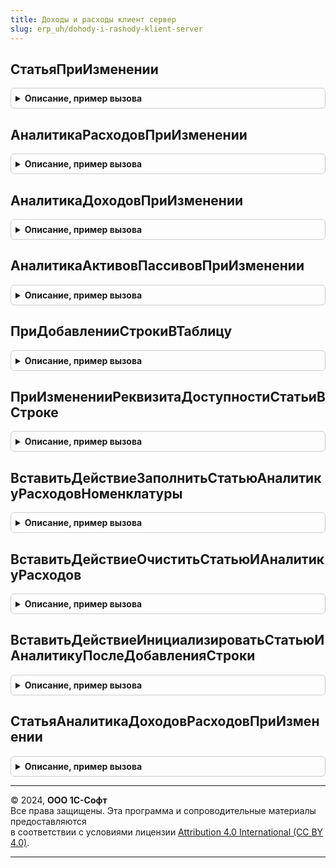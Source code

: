 ```yaml
---
title: Доходы и расходы клиент сервер
slug: erp_uh/dohody-i-rashody-klient-server
---
```



## СтатьяПриИзменении
<details style="margin: 1em 0; padding: 0.5em; border: 1px solid #ccc; border-radius: 6px;">

<summary style="font-weight: bold; cursor: pointer;">Описание, пример вызова</summary>

```bsl

// Обрабатывает изменение статьи, вызывается в соответствующем обработчике события элемента.
//
// Параметры:
// 	Форма - ФормаКлиентскогоПриложения - Форма объекта.
// 	Элемент - ПолеФормы - Элемент выбора статьи.
// 	ИдентификаторСтрокиТЧ - Число - Номер текущей строки ТЧ.
//
Процедура СтатьяПриИзменении(Форма, Элемент, ИдентификаторСтрокиТЧ = 0) Экспорт
```

Пример вызова
```bsl
ДоходыИРасходыКлиентСервер.СтатьяПриИзменении(Форма, Элемент, ИдентификаторСтрокиТЧ);
```
</details>

## АналитикаРасходовПриИзменении
<details style="margin: 1em 0; padding: 0.5em; border: 1px solid #ccc; border-radius: 6px;">

<summary style="font-weight: bold; cursor: pointer;">Описание, пример вызова</summary>

```bsl

// Обрабатывает изменение аналитики расходов, вызывается в соответствующем обработчике события элемента.
//
// Параметры:
// 	Форма - ФормаКлиентскогоПриложения - Форма объекта.
// 	Элемент - ПолеФормы - Элемент выбора статьи.
//
Процедура АналитикаРасходовПриИзменении(Форма, Элемент) Экспорт
```

Пример вызова
```bsl
ДоходыИРасходыКлиентСервер.АналитикаРасходовПриИзменении(Форма, Элемент) 
```
</details>

## АналитикаДоходовПриИзменении
<details style="margin: 1em 0; padding: 0.5em; border: 1px solid #ccc; border-radius: 6px;">

<summary style="font-weight: bold; cursor: pointer;">Описание, пример вызова</summary>

```bsl

// Обрабатывает изменение аналитики доходов, вызывается в соответствующем обработчике события элемента.
//
// Параметры:
// 	Форма - ФормаКлиентскогоПриложения - Форма объекта.
// 	Элемент - ПолеФормы - Элемент выбора статьи.
//
Процедура АналитикаДоходовПриИзменении(Форма, Элемент) Экспорт
```

Пример вызова
```bsl
ДоходыИРасходыКлиентСервер.АналитикаДоходовПриИзменении(Форма, Элемент) 
```
</details>

## АналитикаАктивовПассивовПриИзменении
<details style="margin: 1em 0; padding: 0.5em; border: 1px solid #ccc; border-radius: 6px;">

<summary style="font-weight: bold; cursor: pointer;">Описание, пример вызова</summary>

```bsl

// Обрабатывает изменение аналитики активов/пассивов, вызывается в соответствующем обработчике события элемента.
//
// Параметры:
// 	Форма - ФормаКлиентскогоПриложения - Форма объекта.
// 	Элемент - ПолеФормы - Элемент выбора статьи.
//
Процедура АналитикаАктивовПассивовПриИзменении(Форма, Элемент) Экспорт
```

Пример вызова
```bsl
ДоходыИРасходыКлиентСервер.АналитикаАктивовПассивовПриИзменении(Форма, Элемент) 
```
</details>

## ПриДобавленииСтрокиВТаблицу
<details style="margin: 1em 0; padding: 0.5em; border: 1px solid #ccc; border-radius: 6px;">

<summary style="font-weight: bold; cursor: pointer;">Описание, пример вызова</summary>

```bsl

// Инициализирует в новой строке таблицы значение статей значениями по умолчанию.
//
// Параметры:
// 	Форма - ФормаКлиентскогоПриложения - Форма объекта.
// 	НоваяСтрока - ДанныеФормыЭлементКоллекции, СтрокаТабличнойЧасти - Новая строка таблицы.
// 	ПутьКДаннымТаблицы - Строка - Путь к данным таблицы формы, например "Объект.Товары".
//
Процедура ПриДобавленииСтрокиВТаблицу(Форма, НоваяСтрока, ПутьКДаннымТаблицы) Экспорт
```

Пример вызова
```bsl
ДоходыИРасходыКлиентСервер.ПриДобавленииСтрокиВТаблицу(Форма, НоваяСтрока, ПутьКДаннымТаблицы) 
```
</details>

## ПриИзмененииРеквизитаДоступностиСтатьиВСтроке
<details style="margin: 1em 0; padding: 0.5em; border: 1px solid #ccc; border-radius: 6px;">

<summary style="font-weight: bold; cursor: pointer;">Описание, пример вызова</summary>

```bsl

// Очищает статью и аналитику в строке таблицы, если они не доступны в строке ТЧ.
//
// Параметры:
// 	Форма - ФормаКлиентскогоПриложения - Форма объекта.
// 	Строка - ДанныеФормыЭлементКоллекции - Строка таблицы.
// 	ПутьКДаннымТаблицы - Строка - Путь к данным таблицы формы, например "Объект.Товары".
//
Процедура ПриИзмененииРеквизитаДоступностиСтатьиВСтроке(Форма, Строка, ПутьКДаннымТаблицы) Экспорт
```

Пример вызова
```bsl
ДоходыИРасходыКлиентСервер.ПриИзмененииРеквизитаДоступностиСтатьиВСтроке(Форма, Строка, ПутьКДаннымТаблицы) 
```
</details>

## ВставитьДействиеЗаполнитьСтатьюАналитикуРасходовНоменклатуры
<details style="margin: 1em 0; padding: 0.5em; border: 1px solid #ccc; border-radius: 6px;">

<summary style="font-weight: bold; cursor: pointer;">Описание, пример вызова</summary>

```bsl

// Дополняет структуру действий механизма ОбработкаТабличнойЧасти действием заполнения статьи и аналитики расходов по номенклатуре.
//
// Параметры:
// 	СтруктураДействий - Структура - Структура действий
// 	ФормаИлиПараметры - ФормаКлиентскогоПриложения, Структура, Массив - При вызове из формы передается форма объекта. Из формы получаются закэшированные параметры выбора статей и аналитик.
// 	                                                          При вызове из объекта - параметры выбора статей и аналитик (см. ДоходыИРасходыСервер.ПараметрыВыбораСтатьиИАналитики).
// 	ХозяйственнаяОперация - ПеречислениеСсылка.ХозяйственныеОперации - Хозяйственная операция документа
// 	Организация - СправочникСсылка.Организации - Организация документа
// 	Подразделение - СправочникСсылка.СтруктураПредприятия - Подразделение документа
// 	ПутьКДанным - Строка - Путь к данным статьи и аналитики. Значение по умолчанию "Объект.Товары".
// 	СтатьяРасходов - Строка - Имя реквизита статьи расходов. Значение по умолчанию "Статья расходов".
//
Процедура ВставитьДействиеЗаполнитьСтатьюАналитикуРасходовНоменклатуры(СтруктураДействий, ФормаИлиПараметры, ХозяйственнаяОперация, Организация, Подразделение, ПутьКДанным = "Объект.Товары", СтатьяРасходов = "СтатьяРасходов") Экспорт
```

Пример вызова
```bsl
ДоходыИРасходыКлиентСервер.ВставитьДействиеЗаполнитьСтатьюАналитикуРасходовНоменклатуры(СтруктураДействий, ФормаИлиПараметры, ХозяйственнаяОперация, Организация, Подразделение, ПутьКДанным, СтатьяРасходов);
```
</details>

## ВставитьДействиеОчиститьСтатьюИАналитикуРасходов
<details style="margin: 1em 0; padding: 0.5em; border: 1px solid #ccc; border-radius: 6px;">

<summary style="font-weight: bold; cursor: pointer;">Описание, пример вызова</summary>

```bsl

// Дополняет структуру действий механизма ОбработкаТабличнойЧасти действием очистки статьи и аналитики расходов при изменении номенклатуры.
//
// Параметры:
// 	СтруктураДействий - Структура - Структура действий
// 	ФормаИлиПараметры - ФормаКлиентскогоПриложения, Структура, Массив - При вызове из формы передается форма объекта. Из формы получаются закэшированные параметры выбора статей и аналитик.
// 	                                                          При вызове из объекта - параметры выбора статей и аналитик (см. ДоходыИРасходыСервер.ПараметрыВыбораСтатьиИАналитики).
// 	ПутьКДанным - Строка - Путь к данным статьи и аналитики. Значение по умолчанию "Объект.Товары".
// 	СтатьяРасходов - Строка - Имя реквизита статьи расходов. Значение по умолчанию "Статья расходов".
//
Процедура ВставитьДействиеОчиститьСтатьюИАналитикуРасходов(СтруктураДействий, ФормаИлиПараметры, ПутьКДанным = "Объект.Товары", СтатьяРасходов = "СтатьяРасходов") Экспорт
```

Пример вызова
```bsl
ДоходыИРасходыКлиентСервер.ВставитьДействиеОчиститьСтатьюИАналитикуРасходов(СтруктураДействий, ФормаИлиПараметры, ПутьКДанным, СтатьяРасходов);
```
</details>

## ВставитьДействиеИнициализироватьСтатьюИАналитикуПослеДобавленияСтроки
<details style="margin: 1em 0; padding: 0.5em; border: 1px solid #ccc; border-radius: 6px;">

<summary style="font-weight: bold; cursor: pointer;">Описание, пример вызова</summary>

```bsl

// Дополняет структуру действий механизма ОбработкаТабличнойЧасти действием инициализации реквизитов после добавления строки.
//
// Параметры:
// 	СтруктураДействий - Структура - Структура действий
// 	ФормаИлиПараметры - ФормаКлиентскогоПриложения, Структура, Массив - При вызове из формы передается форма объекта. Из формы получаются закэшированные параметры выбора статей и аналитик.
// 	                                                          При вызове из объекта - параметры выбора статей и аналитик (см. ДоходыИРасходыСервер.ПараметрыВыбораСтатьиИАналитики).
// 	ПутьКДанным - Строка - Путь к данным статьи и аналитики. Значение по умолчанию "Объект.Товары".
//
Процедура ВставитьДействиеИнициализироватьСтатьюИАналитикуПослеДобавленияСтроки(СтруктураДействий, ФормаИлиПараметры, ПутьКДанным = "Объект.Товары") Экспорт
```

Пример вызова
```bsl
ДоходыИРасходыКлиентСервер.ВставитьДействиеИнициализироватьСтатьюИАналитикуПослеДобавленияСтроки(СтруктураДействий, ФормаИлиПараметры, ПутьКДанным);
```
</details>

## СтатьяАналитикаДоходовРасходовПриИзменении
<details style="margin: 1em 0; padding: 0.5em; border: 1px solid #ccc; border-radius: 6px;">

<summary style="font-weight: bold; cursor: pointer;">Описание, пример вызова</summary>

```bsl

// Обрабатывает программное изменение статьи и аналитики активов/пассивов, вызывается в соответствующем обработчике события элемента.
//
// Параметры:
// 	Форма - ФормаКлиентскогоПриложения - Форма объекта.
// 	ПутьКДанным - Строка - Путь к данным статьи и аналитике формы, например "Объект.Товары".
//
Процедура СтатьяАналитикаДоходовРасходовПриИзменении(Форма, ПутьКДанным) Экспорт
```

Пример вызова
```bsl
ДоходыИРасходыКлиентСервер.СтатьяАналитикаДоходовРасходовПриИзменении(Форма, ПутьКДанным) 
```
</details>

---

© 2024, **ООО 1С-Софт**  
Все права защищены. Эта программа и сопроводительные материалы предоставляются  
в соответствии с условиями лицензии [Attribution 4.0 International (CC BY 4.0)](https://creativecommons.org/licenses/by/4.0/legalcode).

---

